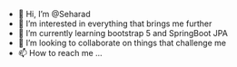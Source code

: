 - 👋 Hi, I’m @Seharad
- 👀 I’m interested in everything that brings me further
- 🌱 I’m currently learning bootstrap 5 and SpringBoot JPA
- 💞️ I’m looking to collaborate on things that challenge me
- 📫 How to reach me ...

<!---
Seharad/Seharad is a ✨ special ✨ repository because its `README.md` (this file) appears on your GitHub profile.
You can click the Preview link to take a look at your changes.
--->
